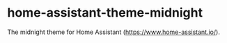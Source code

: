 # home-assistant-theme-midnight
The midnight theme for Home Assistant (https://www.home-assistant.io/).
